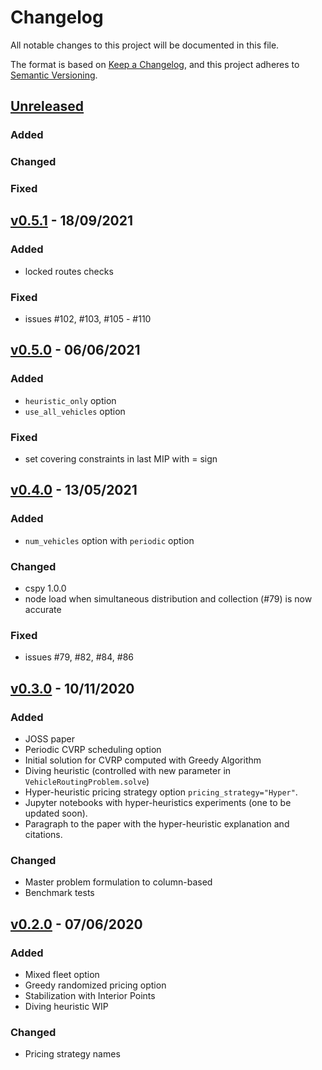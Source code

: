 # Changelog

All notable changes to this project will be documented in this file.

The format is based on [Keep a Changelog](https://keepachangelog.com/en/1.0.0/),
and this project adheres to [Semantic Versioning](https://semver.org/spec/v2.0.0.html).

## [Unreleased]

### Added

### Changed

### Fixed

## [v0.5.1] - 18/09/2021

### Added

- locked routes checks

### Fixed

- issues #102, #103, #105 - #110

## [v0.5.0] - 06/06/2021

### Added

- `heuristic_only` option
- `use_all_vehicles` option

### Fixed

- set covering constraints in last MIP with = sign

## [v0.4.0] - 13/05/2021

### Added

- `num_vehicles` option with `periodic` option

### Changed

- cspy 1.0.0
- node load when simultaneous distribution and collection (#79) is now accurate

### Fixed

- issues #79, #82, #84, #86

## [v0.3.0] - 10/11/2020

### Added

- JOSS paper
- Periodic CVRP scheduling option
- Initial solution for CVRP computed with Greedy Algorithm
- Diving heuristic (controlled with new parameter in `VehicleRoutingProblem.solve`)
- Hyper-heuristic pricing strategy option `pricing_strategy="Hyper"`.
- Jupyter notebooks with hyper-heuristics experiments (one to be updated soon).
- Paragraph to the paper with the hyper-heuristic explanation and citations.

### Changed

- Master problem formulation to column-based
- Benchmark tests

## [v0.2.0] - 07/06/2020

### Added

- Mixed fleet option
- Greedy randomized pricing option
- Stabilization with Interior Points
- Diving heuristic WIP

### Changed

- Pricing strategy names


[Unreleased]: https://github.com/Kuifje02/vrpy
[v0.2.0]: https://github.com/Kuifje02/vrpy/releases/tag/v0.2.0
[v0.3.0]: https://github.com/Kuifje02/vrpy/releases/tag/v0.3.0
[v0.4.0]: https://github.com/Kuifje02/vrpy/releases/tag/v0.4.0
[v0.5.0]: https://github.com/Kuifje02/vrpy/releases/tag/v0.5.0
[v0.5.1]: https://github.com/Kuifje02/vrpy/releases/tag/v0.5.1
